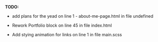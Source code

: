 **TODO:**
 
 - add plans for the yead  on line  1 - about-me-page.html in file undefined 
 
 - Rework Portfolio block  on line  45   in file  index.html 
 
 - Add stying animation for links  on line  1  in file  main.scss 
